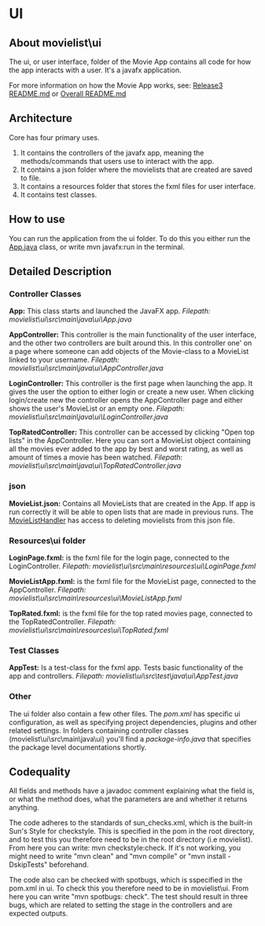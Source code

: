 # UI
## About movielist\ui

The ui, or user interface, folder of the Movie App contains all code for how the app interacts with a user. It's a javafx application. 

For more information on how the Movie App works, see: [Release3 README.md](https://gitlab.stud.idi.ntnu.no/it1901/groups-2023/gr2336/gr2336/-/blob/fc9c16f967deb79b1ca3a573d488ae8833a76ded/docs/release3/README.md) or [Overall README.md](https://gitlab.stud.idi.ntnu.no/it1901/groups-2023/gr2336/gr2336/-/blob/35ca9ff71abb5b937204ef06ec9f3f67d3bceb0e/README.md)

## Architecture
Core has four primary uses. 
1. It contains the controllers of the javafx app, meaning the methods/commands that users use to interact with the app.
2. It contains a json folder where the movielists that are created are saved to file.
3. It contains a resources folder that stores the fxml files for user interface.
4. It contains test classes.

## How to use
You can run the application from the ui folder. To do this you either run the [App.java](https://gitlab.stud.idi.ntnu.no/it1901/groups-2023/gr2336/gr2336/-/blob/1df7ea33d8dd74117da0140aa32229d4166acee1/movielist/ui/src/main/java/ui/App.java) class, or write mvn javafx:run in the terminal. 

## Detailed Description
### Controller Classes
**App:** This class starts and launched the JavaFX app.
_Filepath: movielist\ui\src\main\java\ui\App.java_

**AppController:** This controller is the main functionality of the user interface, and the other two controllers are built around this. In this controller one' on a page where someone can add objects of the Movie-class to a MovieList linked to your username.
_Filepath: movielist\ui\src\main\java\ui\AppController.java_


**LoginController:** This controller is the first page when launching the app. It gives the user the option to either login or create a new user. When clicking login/create new the controller opens the AppController page and either shows the user's MovieList or an empty one.
_Filepath: movielist\ui\src\main\java\ui\LoginController.java_

**TopRatedController:** This controller can be accessed by clicking "Open top lists" in the AppController. Here you can sort a MovieList object containing all the movies ever added to the app by best and worst rating, as well as amount of times a movie has been watched.
_Filepath: movielist\ui\src\main\java\ui\TopRatedController.java_

### json
**MovieList.json:** Contains all MovieLists that are created in the App. If app is run correctly it will be able to open lists that are made in previous runs. The [MovieListHandler](https://gitlab.stud.idi.ntnu.no/it1901/groups-2023/gr2336/gr2336/-/blob/5c02099bc95888c26d57d3989272abd208c33148/movielist/core/src/main/java/filehandler/MovieListHandler.java) has access to deleting movielists from this json file.

### Resources\ui folder
**LoginPage.fxml:** is the fxml file for the login page, connected to the LoginController.
_Filepath: movielist\ui\src\main\resources\ui\LoginPage.fxml_

**MovieListApp.fxml:** is the fxml file for the MovieList page, connected to the AppController.
_Filepath: movielist\ui\src\main\resources\ui\MovieListApp.fxml_

**TopRated.fxml:** is the fxml file for the top rated movies page, connected to the TopRatedController.
_Filepath: movielist\ui\src\main\resources\ui\TopRated.fxml_


### Test Classes
**AppTest:** Is a test-class for the fxml app. Tests basic functionality of the app and controllers.
_Filepath: movielist\ui\src\test\java\ui\AppTest.java_



### Other 
The ui folder also contain a few other files. The *pom.xml* has specific ui configuration, as well as specifying project dependencies, plugins and other related settings. In folders containing controller classes (movielist\ui\src\main\java\ui) you'll find a *package-info.java* that specifies the package level documentations shortly.

## Codequality
All fields and methods have a javadoc comment explaining what the field is, or what the method does, what the parameters are and whether it returns anything.

The code adheres to the standards of sun_checks.xml, which is the built-in Sun's Style for checkstyle. This is specified in the pom in the root directory, and to test this you therefore need to be in the root directory (i.e movielist). From here you can write: mvn checkstyle:check. If it's not working, you might need to write "mvn clean" and "mvn compile" or "mvn install -DskipTests" beforehand.

The code also can be checked with spotbugs, which is sspecified in the pom.xml in ui. To check this you therefore need to be in movielist\ui. From here you can write "mvn spotbugs: check". The test should result in three bugs, which are related to setting the stage in the controllers and are expected outputs.
